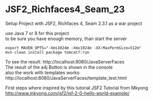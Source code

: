 # JSF2_Richfaces4_Seam_23
Setup Project with JSF2, Richfaces 4, Seam 2.3.1 as a war project

use Java 7 or 8 for this project    
to be sure you have enough memory, than start the server
```
export MAVEN_OPTS="-Xms1024m -Xmx1024m -XX:MaxPermSize=512m"     
mvn clean install package tomcat7:run
```

To see the result: http://localhost:8080/JavaServerFaces   
The result of the a4j Button is shown in the console    
also the work with templates works: http://localhost:8080/JavaServerFaces/template_test.html


First steps where inspired by this tutorial JSF2 Tutorial from Mkyong
http://www.mkyong.com/jsf2/jsf-2-0-hello-world-example/
